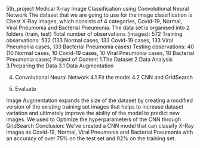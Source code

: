  5th_project Medical X-ray Image Classification using Convolutional Neural Network
 The dataset that we are going to use for the image classification is Chest X-Ray images, which consists of 4 categories,  Covid-19, Normal, Viral Pneumonia and Bacterial Pneumonia.
 The data set is organised into 2 folders (train, test) 
 Total number of observations (images): 572
 Training observations: 532 (133 Normal cases, 133 Covid-19 cases, 133 Viral Pneumonia cases, 133 Bacterial Pneumonia cases)
 Testing observations: 40 (10 Normal cases, 10 Covid-19 cases, 10 Viral Pneumonia cases, 10 Bacterial Pneumonia cases)
 Project of Content
 1.The Dataset
 2.Data Analysis
 3.Preparing the Data
 3.1 Data Augmentation

 4. Convolutional Neural Network
 4.1 Fit the model
 4.2 CNN and GridSearch

 5. Evaluate

 Image Augmentation expands the size of the dataset by creating a modified version of the existing training set images that helps to increase dataset variation and ultimately improve the ability of the model to predict new images.
 We used to Optimize the hyperparameters of the CNN through GridSearch
  Conclusion: 
 We’ve created a CNN model that can classify X-Ray images as Covid-19, Normal, Viral Pneumonia and Bacterial Pneumonia  with an accuracy of over 75% on the test set and 92% on the training set.
